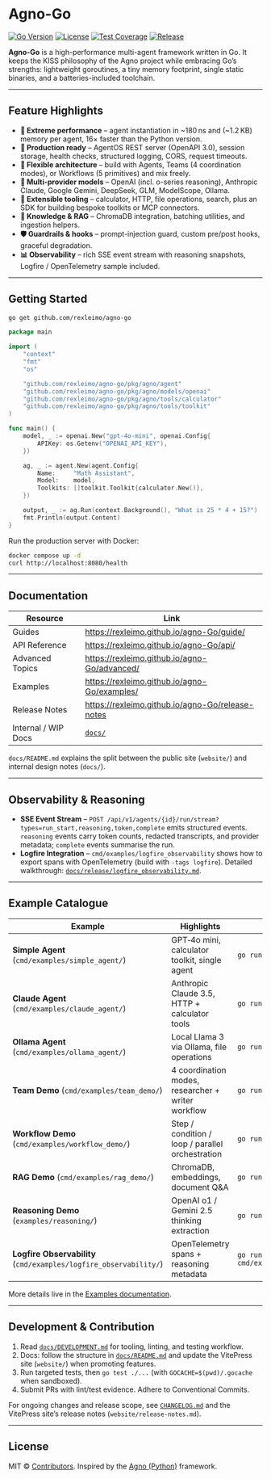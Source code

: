 # Agno-Go

[![Go Version](https://img.shields.io/badge/go-1.21+-blue.svg)](https://golang.org/dl/)
[![License](https://img.shields.io/badge/license-MIT-green.svg)](LICENSE)
[![Test Coverage](https://img.shields.io/badge/coverage-80.8%25-brightgreen.svg)](docs/DEVELOPMENT.md#testing-standards)
[![Release](https://img.shields.io/badge/release-v1.2.1-blue.svg)](CHANGELOG.md)

**Agno-Go** is a high-performance multi-agent framework written in Go. It keeps the KISS philosophy of the Agno project while embracing Go’s strengths: lightweight goroutines, a tiny memory footprint, single static binaries, and a batteries-included toolchain.

---

## Feature Highlights

- **🚀 Extreme performance** – agent instantiation in ~180 ns and (~1.2 KB) memory per agent, 16× faster than the Python version.
- **🤖 Production ready** – AgentOS REST server (OpenAPI 3.0), session storage, health checks, structured logging, CORS, request timeouts.
- **🧩 Flexible architecture** – build with Agents, Teams (4 coordination modes), or Workflows (5 primitives) and mix freely.
- **🔌 Multi-provider models** – OpenAI (incl. o-series reasoning), Anthropic Claude, Google Gemini, DeepSeek, GLM, ModelScope, Ollama.
- **🔧 Extensible tooling** – calculator, HTTP, file operations, search, plus an SDK for building bespoke toolkits or MCP connectors.
- **💾 Knowledge & RAG** – ChromaDB integration, batching utilities, and ingestion helpers.
- **🛡️ Guardrails & hooks** – prompt-injection guard, custom pre/post hooks, graceful degradation.
- **📊 Observability** – rich SSE event stream with reasoning snapshots, Logfire / OpenTelemetry sample included.

---

## Getting Started

```bash
go get github.com/rexleimo/agno-go
```

```go
package main

import (
	"context"
	"fmt"
	"os"

	"github.com/rexleimo/agno-go/pkg/agno/agent"
	"github.com/rexleimo/agno-go/pkg/agno/models/openai"
	"github.com/rexleimo/agno-go/pkg/agno/tools/calculator"
	"github.com/rexleimo/agno-go/pkg/agno/tools/toolkit"
)

func main() {
	model, _ := openai.New("gpt-4o-mini", openai.Config{
		APIKey: os.Getenv("OPENAI_API_KEY"),
	})

	ag, _ := agent.New(agent.Config{
		Name:     "Math Assistant",
		Model:    model,
		Toolkits: []toolkit.Toolkit{calculator.New()},
	})

	output, _ := ag.Run(context.Background(), "What is 25 * 4 + 15?")
	fmt.Println(output.Content)
}
```

Run the production server with Docker:

```bash
docker compose up -d
curl http://localhost:8080/health
```

---

## Documentation

| Resource | Link |
| --- | --- |
| Guides | https://rexleimo.github.io/agno-Go/guide/ |
| API Reference | https://rexleimo.github.io/agno-Go/api/ |
| Advanced Topics | https://rexleimo.github.io/agno-Go/advanced/ |
| Examples | https://rexleimo.github.io/agno-Go/examples/ |
| Release Notes | https://rexleimo.github.io/agno-Go/release-notes |
| Internal / WIP Docs | [`docs/`](docs/) |

`docs/README.md` explains the split between the public site (`website/`) and internal design notes (`docs/`).

---

## Observability & Reasoning

- **SSE Event Stream** – `POST /api/v1/agents/{id}/run/stream?types=run_start,reasoning,token,complete` emits structured events. `reasoning` events carry token counts, redacted transcripts, and provider metadata; `complete` events summarise the run.
- **Logfire Integration** – `cmd/examples/logfire_observability` shows how to export spans with OpenTelemetry (build with `-tags logfire`). Detailed walkthrough: [`docs/release/logfire_observability.md`](docs/release/logfire_observability.md).

---

## Example Catalogue

| Example | Highlights | Run |
| --- | --- | --- |
| **Simple Agent** (`cmd/examples/simple_agent/`) | GPT‑4o mini, calculator toolkit, single agent | `go run cmd/examples/simple_agent/main.go` |
| **Claude Agent** (`cmd/examples/claude_agent/`) | Anthropic Claude 3.5, HTTP + calculator tools | `go run cmd/examples/claude_agent/main.go` |
| **Ollama Agent** (`cmd/examples/ollama_agent/`) | Local Llama 3 via Ollama, file operations | `go run cmd/examples/ollama_agent/main.go` |
| **Team Demo** (`cmd/examples/team_demo/`) | 4 coordination modes, researcher + writer workflow | `go run cmd/examples/team_demo/main.go` |
| **Workflow Demo** (`cmd/examples/workflow_demo/`) | Step / condition / loop / parallel orchestration | `go run cmd/examples/workflow_demo/main.go` |
| **RAG Demo** (`cmd/examples/rag_demo/`) | ChromaDB, embeddings, document Q&A | `go run cmd/examples/rag_demo/main.go` |
| **Reasoning Demo** (`examples/reasoning/`) | OpenAI o1 / Gemini 2.5 thinking extraction | `go run examples/reasoning/main.go` |
| **Logfire Observability** (`cmd/examples/logfire_observability/`) | OpenTelemetry spans + reasoning metadata | `go run -tags logfire cmd/examples/logfire_observability/main.go` |

More details live in the [Examples documentation](website/examples/index.md).

---

## Development & Contribution

1. Read [`docs/DEVELOPMENT.md`](docs/DEVELOPMENT.md) for tooling, linting, and testing workflow.
2. Docs: follow the structure in [`docs/README.md`](docs/README.md) and update the VitePress site (`website/`) when promoting features.
3. Run targeted tests, then `go test ./...` (with `GOCACHE=$(pwd)/.gocache` when sandboxed).
4. Submit PRs with lint/test evidence. Adhere to Conventional Commits.

For ongoing changes and release scope, see [`CHANGELOG.md`](CHANGELOG.md) and the VitePress site’s release notes (`website/release-notes.md`).

---

## License

MIT © [Contributors](https://github.com/rexleimo/agno-Go/graphs/contributors). Inspired by the [Agno (Python)](https://github.com/agno-agi/agno) framework.

